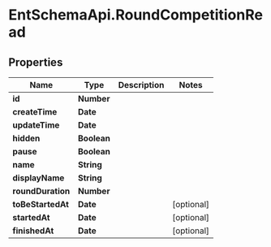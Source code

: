 # EntSchemaApi.RoundCompetitionRead

## Properties
Name | Type | Description | Notes
------------ | ------------- | ------------- | -------------
**id** | **Number** |  | 
**createTime** | **Date** |  | 
**updateTime** | **Date** |  | 
**hidden** | **Boolean** |  | 
**pause** | **Boolean** |  | 
**name** | **String** |  | 
**displayName** | **String** |  | 
**roundDuration** | **Number** |  | 
**toBeStartedAt** | **Date** |  | [optional] 
**startedAt** | **Date** |  | [optional] 
**finishedAt** | **Date** |  | [optional] 
